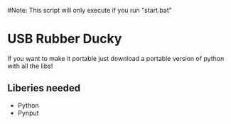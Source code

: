 #Note: This script will only execute if you run "start.bat"

# USB Rubber Ducky
If you want to make it portable just download a portable version of python with all the libs!

## Liberies needed

 - Python
 - Pynput
